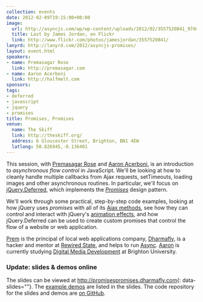 ```yaml
---
collection: events
date: 2012-02-09T19:15:00+00:00
image: 
  url: http://asyncjs.com/wp/wp-content/uploads/2012/02/3557520841_97dd51de9d_o.jpg
  title: Last by James Jordan, on Flickr
  link: http://www.flickr.com/photos/jamesjordan/3557520841/
lanyrd: http://lanyrd.com/2012/asyncjs-promises/
layout: event.html
speakers: 
- name: Premasagar Rose
  link: http://premasagar.com
- name: Aaron Acerboni
  link: http://halfmelt.com
sponsors: 
tags: 
- deferred
- javascript
- jquery
- promises
title: Promises, Promises
venue: 
  name: The Skiff
  link: http://theskiff.org/
  address: 6 Gloucester Street, Brighton, BN1 4EW
  latlong: 50.826945,-0.136401
---
```


<p>This session, with <a href="http://premasagar.com">Premasagar Rose</a> and <a href="http://halfmelt.com">Aaron Acerboni</a>, is <span class="summary">an introduction to <em>asynchronous flow control</em> in JavaScript</span>. We'll be looking at how to cleanly handle multiple callbacks from Ajax requests, setTimeouts, loading images and other asynchronous routines. In particular, we'll focus on <a href="http://api.jquery.com/category/deferred-object/">jQuery.Deferred</a>, which implements the <em><a href="http://wiki.commonjs.org/wiki/Promises/A">Promises</a></em> design pattern.</p>

<p>We'll work through some practical, step-by-step code examples, looking at how jQuery uses <em>promises</em> with all of its <a href="http://api.jquery.com/category/ajax/">Ajax methods</a>, see how they can control and interact with jQuery's <a href="http://api.jquery.com/promise/#example-1">animation effects</a>, and how jQuery.Deferred can be used to create custom promises that control the flow of a website or web application.</p>

<p><a href="http://twitter.com/premasagar">Prem</a> is the principal of local web applications company, <a href="http://dharmafly.com">Dharmafly</a>, is a hacker and mentor at <a href="http://rewiredstate.org">Rewired State</a>, and helps to run <a href="http://asyncjs.com">Async</a>. <a href="http://twitter.com/aaronacerboni">Aaron</a> is currently studying <a href="http://www.brighton.ac.uk/courses/study/digital-media-development-bsc-hons">Digital Media Development</a> at Brighton University.</p>

### Update: slides & demos online

The slides can be viewed at <http://promisespromises.dharmafly.com>{:
data-slides=""}. The
[example demos][#demo] are listed in the slides. The code repository for
the slides and demos are [on GitHub][#github].

[#demo]: http://promisespromises.dharmafly.com/#18
[#github]: https://github.com/premasagar/promisespromises
